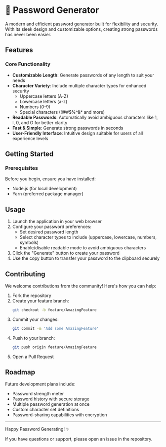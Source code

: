 # 🔐 Password Generator

A modern and efficient password generator built for flexibility and security. With its sleek design and customizable options, creating strong passwords has never been easier.

## Features

### Core Functionality
- **Customizable Length**: Generate passwords of any length to suit your needs
- **Character Variety**: Include multiple character types for enhanced security
  - Uppercase letters (A-Z)
  - Lowercase letters (a-z)
  - Numbers (0-9)
  - Special characters (!@#$%^&* and more)
- **Readable Passwords**: Automatically avoid ambiguous characters like 1, l, 0, and O for better clarity
- **Fast & Simple**: Generate strong passwords in seconds
- **User-Friendly Interface**: Intuitive design suitable for users of all experience levels

## Getting Started

### Prerequisites

Before you begin, ensure you have installed:
- Node.js (for local development)
- Yarn (preferred package manager)

## Usage

1. Launch the application in your web browser
2. Configure your password preferences:
   - Set desired password length
   - Select character types to include (uppercase, lowercase, numbers, symbols)
   - Enable/disable readable mode to avoid ambiguous characters
3. Click the "Generate" button to create your password
4. Use the copy button to transfer your password to the clipboard securely

## Contributing

We welcome contributions from the community! Here's how you can help:

1. Fork the repository
2. Create your feature branch:
   ```bash
   git checkout -b feature/AmazingFeature
   ```
3. Commit your changes:
   ```bash
   git commit -m 'Add some AmazingFeature'
   ```
4. Push to your branch:
   ```bash
   git push origin feature/AmazingFeature
   ```
5. Open a Pull Request

## Roadmap

Future development plans include:
- Password strength meter
- Password history with secure storage
- Multiple password generation at once
- Custom character set definitions
- Password-sharing capabilities with encryption

---

Happy Password Generating! ✨

If you have questions or support, please open an issue in the repository.
